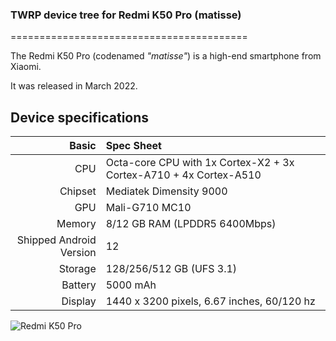 ### TWRP device tree for Redmi K50 Pro (matisse)

=========================================

The Redmi K50 Pro (codenamed _"matisse"_) is a high-end smartphone from Xiaomi.

It was released in March 2022.

## Device specifications

Basic   | Spec Sheet
-------:|:-------------------------
CPU     | Octa-core CPU with 1x Cortex-X2 + 3x Cortex-A710 + 4x Cortex-A510
Chipset | Mediatek Dimensity 9000
GPU     | Mali-G710 MC10
Memory  | 8/12 GB RAM (LPDDR5 6400Mbps)
Shipped Android Version | 12
Storage | 128/256/512 GB (UFS 3.1)
Battery | 5000 mAh
Display | 1440 x 3200 pixels, 6.67 inches, 60/120 hz

![Redmi K50 Pro](https://cdn.cnbj0.fds.api.mi-img.com/b2c-shopapi-pms/pms_1647431025.11693058.png)
